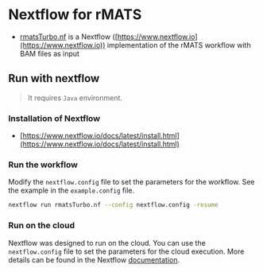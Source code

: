 # Nextflow for rMATS

* [rmatsTurbo.nf](rmatsTurbo.nf) is a Nextflow ([https://www.nextflow.io](https://www.nextflow.io)) implementation of the rMATS workflow with BAM files as input


## Run with nextflow

> It requires `Java` environment.

### Installation of Nextflow
* [https://www.nextflow.io/docs/latest/install.html](https://www.nextflow.io/docs/latest/install.html)

###  Run the workflow

Modify the `nextflow.config` file to set the parameters for the workflow. See the example in the `example.config` file.

```bash
nextflow run rmatsTurbo.nf --config nextflow.config -resume
```

### Run on the cloud
Nextflow was designed to run on the cloud. You can use the `nextflow.config` file to set the parameters for the cloud execution. More details can be found in the Nextflow [documentation](https://www.nextflow.io/docs/latest/aws.html).


